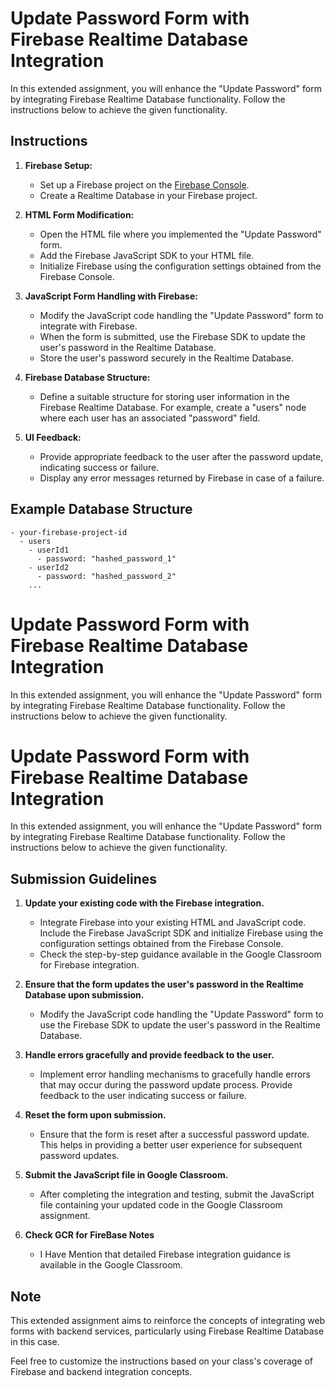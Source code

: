# Update Password Form with Firebase Realtime Database Integration

In this extended assignment, you will enhance the "Update Password" form by integrating Firebase Realtime Database functionality. Follow the instructions below to achieve the given functionality.

## Instructions

1. **Firebase Setup:**
   - Set up a Firebase project on the [Firebase Console](https://console.firebase.google.com/).
   - Create a Realtime Database in your Firebase project.

2. **HTML Form Modification:**
   - Open the HTML file where you implemented the "Update Password" form.
   - Add the Firebase JavaScript SDK to your HTML file.
   - Initialize Firebase using the configuration settings obtained from the Firebase Console.

3. **JavaScript Form Handling with Firebase:**
   - Modify the JavaScript code handling the "Update Password" form to integrate with Firebase.
   - When the form is submitted, use the Firebase SDK to update the user's password in the Realtime Database.
   - Store the user's password securely in the Realtime Database.

4. **Firebase Database Structure:**
   - Define a suitable structure for storing user information in the Firebase Realtime Database. For example, create a "users" node where each user has an associated "password" field.

5. **UI Feedback:**
   - Provide appropriate feedback to the user after the password update, indicating success or failure.
   - Display any error messages returned by Firebase in case of a failure.

## Example Database Structure

```plaintext
- your-firebase-project-id
  - users
    - userId1
      - password: "hashed_password_1"
    - userId2
      - password: "hashed_password_2"
    ...
```
# Update Password Form with Firebase Realtime Database Integration

In this extended assignment, you will enhance the "Update Password" form by integrating Firebase Realtime Database functionality. Follow the instructions below to achieve the given functionality.

# Update Password Form with Firebase Realtime Database Integration

In this extended assignment, you will enhance the "Update Password" form by integrating Firebase Realtime Database functionality. Follow the instructions below to achieve the given functionality.

## Submission Guidelines

1. **Update your existing code with the Firebase integration.**
   - Integrate Firebase into your existing HTML and JavaScript code. Include the Firebase JavaScript SDK and initialize Firebase using the configuration settings obtained from the Firebase Console.
   - Check the step-by-step guidance available in the Google Classroom for Firebase integration.

2. **Ensure that the form updates the user's password in the Realtime Database upon submission.**
   - Modify the JavaScript code handling the "Update Password" form to use the Firebase SDK to update the user's password in the Realtime Database.

3. **Handle errors gracefully and provide feedback to the user.**
   - Implement error handling mechanisms to gracefully handle errors that may occur during the password update process. Provide feedback to the user indicating success or failure.

4. **Reset the form upon submission.**
   - Ensure that the form is reset after a successful password update. This helps in providing a better user experience for subsequent password updates.


5. **Submit the JavaScript file in Google Classroom.**
   - After completing the integration and testing, submit the JavaScript file containing your updated code in the Google Classroom assignment.

6. **Check GCR for FireBase Notes**
   - I Have Mention that detailed Firebase integration guidance is available in the Google Classroom.

## Note

This extended assignment aims to reinforce the concepts of integrating web forms with backend services, particularly using Firebase Realtime Database in this case.

Feel free to customize the instructions based on your class's coverage of Firebase and backend integration concepts.
